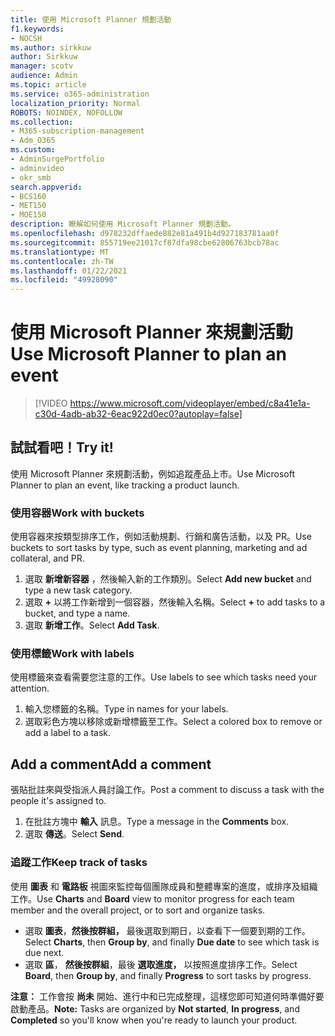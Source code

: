 ```yaml
---
title: 使用 Microsoft Planner 規劃活動
f1.keywords:
- NOCSH
ms.author: sirkkuw
author: Sirkkuw
manager: scotv
audience: Admin
ms.topic: article
ms.service: o365-administration
localization_priority: Normal
ROBOTS: NOINDEX, NOFOLLOW
ms.collection:
- M365-subscription-management
- Adm_O365
ms.custom:
- AdminSurgePortfolio
- adminvideo
- okr_smb
search.appverid:
- BCS160
- MET150
- MOE150
description: 瞭解如何使用 Microsoft Planner 規劃活動。
ms.openlocfilehash: d978232dffaede882e81a491b4d927183781aa0f
ms.sourcegitcommit: 855719ee21017cf87dfa98cbe62806763bcb78ac
ms.translationtype: MT
ms.contentlocale: zh-TW
ms.lasthandoff: 01/22/2021
ms.locfileid: "49928090"
---
```

# <a name="use-microsoft-planner-to-plan-an-event"></a><span data-ttu-id="da416-103">使用 Microsoft Planner 來規劃活動</span><span class="sxs-lookup"><span data-stu-id="da416-103">Use Microsoft Planner to plan an event</span></span>

> [!VIDEO https://www.microsoft.com/videoplayer/embed/c8a41e1a-c30d-4adb-ab32-6eac922d0ec0?autoplay=false]

## <a name="try-it"></a><span data-ttu-id="da416-104">試試看吧！</span><span class="sxs-lookup"><span data-stu-id="da416-104">Try it!</span></span>

<span data-ttu-id="da416-105">使用 Microsoft Planner 來規劃活動，例如追蹤產品上市。</span><span class="sxs-lookup"><span data-stu-id="da416-105">Use Microsoft Planner to plan an event, like tracking a product launch.</span></span>

### <a name="work-with-buckets"></a><span data-ttu-id="da416-106">使用容器</span><span class="sxs-lookup"><span data-stu-id="da416-106">Work with buckets</span></span>

<span data-ttu-id="da416-107">使用容器來按類型排序工作，例如活動規劃、行銷和廣告活動，以及 PR。</span><span class="sxs-lookup"><span data-stu-id="da416-107">Use buckets to sort tasks by type, such as event planning, marketing and ad collateral, and PR.</span></span>

1. <span data-ttu-id="da416-108">選取  **新增新容器**  ，然後輸入新的工作類別。</span><span class="sxs-lookup"><span data-stu-id="da416-108">Select  **Add new bucket**  and type a new task category.</span></span>
2. <span data-ttu-id="da416-109">選取  **+**  以將工作新增到一個容器，然後輸入名稱。</span><span class="sxs-lookup"><span data-stu-id="da416-109">Select  **+**  to add tasks to a bucket, and type a name.</span></span>
3. <span data-ttu-id="da416-110">選取  **新增工作**。</span><span class="sxs-lookup"><span data-stu-id="da416-110">Select  **Add Task**.</span></span>

### <a name="work-with-labels"></a><span data-ttu-id="da416-111">使用標籤</span><span class="sxs-lookup"><span data-stu-id="da416-111">Work with labels</span></span>

<span data-ttu-id="da416-112">使用標籤來查看需要您注意的工作。</span><span class="sxs-lookup"><span data-stu-id="da416-112">Use labels to see which tasks need your attention.</span></span>

1. <span data-ttu-id="da416-113">輸入您標籤的名稱。</span><span class="sxs-lookup"><span data-stu-id="da416-113">Type in names for your labels.</span></span>
2. <span data-ttu-id="da416-114">選取彩色方塊以移除或新增標籤至工作。</span><span class="sxs-lookup"><span data-stu-id="da416-114">Select a colored box to remove or add a label to a task.</span></span>

## <a name="add-a-comment"></a><span data-ttu-id="da416-115">Add a comment</span><span class="sxs-lookup"><span data-stu-id="da416-115">Add a comment</span></span>

<span data-ttu-id="da416-116">張貼批註來與受指派人員討論工作。</span><span class="sxs-lookup"><span data-stu-id="da416-116">Post a comment to discuss a task with the people it's assigned to.</span></span>

1. <span data-ttu-id="da416-117">在批註方塊中  **輸入**  訊息。</span><span class="sxs-lookup"><span data-stu-id="da416-117">Type a message in the  **Comments**  box.</span></span>
2. <span data-ttu-id="da416-118">選取  **傳送**。</span><span class="sxs-lookup"><span data-stu-id="da416-118">Select  **Send**.</span></span>

### <a name="keep-track-of-tasks"></a><span data-ttu-id="da416-119">追蹤工作</span><span class="sxs-lookup"><span data-stu-id="da416-119">Keep track of tasks</span></span>

<span data-ttu-id="da416-120">使用  **圖表**  和  **電路板**  視圖來監控每個團隊成員和整體專案的進度，或排序及組織工作。</span><span class="sxs-lookup"><span data-stu-id="da416-120">Use  **Charts**  and  **Board**  view to monitor progress for each team member and the overall project, or to sort and organize tasks.</span></span>

- <span data-ttu-id="da416-121">選取 **圖表**，**然後按群組，** 最後選取到期日，以查看下一個要到期的工作。</span><span class="sxs-lookup"><span data-stu-id="da416-121">Select  **Charts**, then **Group by**, and finally **Due date**  to see which task is due next.</span></span>
- <span data-ttu-id="da416-122">選取  **區**， **然後按群組**，最後 **選取進度，**  以按照進度排序工作。</span><span class="sxs-lookup"><span data-stu-id="da416-122">Select  **Board**, then **Group by**, and finally **Progress**  to sort tasks by progress.</span></span>

<span data-ttu-id="da416-123">**注意：** 工作會按 **尚未** 開始、進行中和已完成整理，這樣您即可知道何時準備好要啟動產品。</span><span class="sxs-lookup"><span data-stu-id="da416-123">**Note:**  Tasks are organized by  **Not started**,  **In progress**, and  **Completed**  so you'll know when you're ready to launch your product.</span></span>